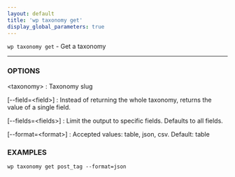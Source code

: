 ```yaml
---
layout: default
title: 'wp taxonomy get'
display_global_parameters: true
---
```


`wp taxonomy get` - Get a taxonomy

<hr />

### OPTIONS

&lt;taxonomy&gt;
: Taxonomy slug

[\--field=&lt;field&gt;]
: Instead of returning the whole taxonomy, returns the value of a single field.

[\--fields=&lt;fields&gt;]
: Limit the output to specific fields. Defaults to all fields.

[\--format=&lt;format&gt;]
: Accepted values: table, json, csv. Default: table

### EXAMPLES

    wp taxonomy get post_tag --format=json



